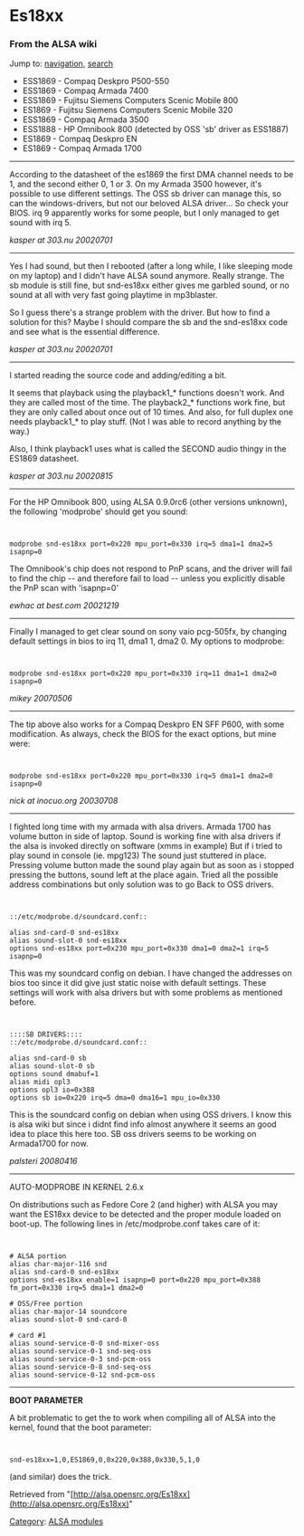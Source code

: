 Es18xx
======

### From the ALSA wiki

Jump to: [navigation](#mw-head), [search](#p-search)

-   ESS1869 - Compaq Deskpro P500-550
-   ESS1869 - Compaq Armada 7400
-   ESS1869 - Fujitsu Siemens Computers Scenic Mobile 800
-   ES1869 - Fujitsu Siemens Computers Scenic Mobile 320
-   ESS1869 - Compaq Armada 3500
-   ESS1888 - HP Omnibook 800 (detected by OSS 'sb' driver as ESS1887)
-   ES1869 - Compaq Deskpro EN
-   ES1869 - Compaq Armada 1700

* * * * *

According to the datasheet of the es1869 the first DMA channel needs to
be 1, and the second either 0, 1 or 3. On my Armada 3500 however, it's
possible to use different settings. The OSS sb driver can manage this,
so can the windows-drivers, but not our beloved ALSA driver... So check
your BIOS. irq 9 apparently works for some people, but I only managed to
get sound with irq 5.

*kasper at 303.nu 20020701*

* * * * *

Yes I had sound, but then I rebooted (after a long while, I like
sleeping mode on my laptop) and I didn't have ALSA sound anymore. Really
strange. The sb module is still fine, but snd-es18xx either gives me
garbled sound, or no sound at all with very fast going playtime in
mp3blaster.

So I guess there's a strange problem with the driver. But how to find a
solution for this? Maybe I should compare the sb and the snd-es18xx code
and see what is the essential difference.

*kasper at 303.nu 20020701*

* * * * *

I started reading the source code and adding/editing a bit.

It seems that playback using the playback1\_\* functions doesn't work.
And they are called most of the time. The playback2\_\* functions work
fine, but they are only called about once out of 10 times. And also, for
full duplex one needs playback1\_\* to play stuff. (Not I was able to
record anything by the way.)

Also, I think playback1 uses what is called the SECOND audio thingy in
the ES1869 datasheet.

*kasper at 303.nu 20020815*

* * * * *

For the HP Omnibook 800, using ALSA 0.9.0rc6 (other versions unknown),
the following 'modprobe' should get you sound:

` `

    modprobe snd-es18xx port=0x220 mpu_port=0x330 irq=5 dma1=1 dma2=5 isapnp=0

The Omnibook's chip does not respond to PnP scans, and the driver will
fail to find the chip -- and therefore fail to load -- unless you
explicitly disable the PnP scan with 'isapnp=0'

*ewhac at best.com 20021219*

* * * * *

Finally I managed to get clear sound on sony vaio pcg-505fx, by changing
default settings in bios to irq 11, dma1 1, dma2 0. My options to
modprobe:

` `

    modprobe snd-es18xx port=0x220 mpu_port=0x330 irq=11 dma1=1 dma2=0 isapnp=0 

*mikey 20070506*

* * * * *

The tip above also works for a Compaq Deskpro EN SFF P600, with some
modification. As always, check the BIOS for the exact options, but mine
were:

` `

    modprobe snd-es18xx port=0x220 mpu_port=0x330 irq=5 dma1=1 dma2=0 isapnp=0

*nick at inocuo.org 20030708*

* * * * *

I fighted long time with my armada with alsa drivers. Armada 1700 has
volume button in side of laptop. Sound is working fine with alsa drivers
if the alsa is invoked directly on software (xmms in example) But if i
tried to play sound in console (ie. mpg123) The sound just stuttered in
place. Pressing volume button made the sound play again but as soon as i
stopped pressing the buttons, sound left at the place again. Tried all
the possible address combinations but only solution was to go Back to
OSS drivers.

` `

    ::/etc/modprobe.d/soundcard.conf::

    alias snd-card-0 snd-es18xx
    alias sound-slot-0 snd-es18xx
    options snd-es18xx port=0x230 mpu_port=0x330 dma1=0 dma2=1 irq=5 isapnp=0

This was my soundcard config on debian. I have changed the addresses on
bios too since it did give just static noise with default settings.
These settings will work with alsa drivers but with some problems as
mentioned before.

` `

    ::::SB DRIVERS::::
    ::/etc/modprobe.d/soundcard.conf::

    alias snd-card-0 sb
    alias sound-slot-0 sb
    options sound dmabuf=1
    alias midi opl3
    options opl3 io=0x388
    options sb io=0x220 irq=5 dma=0 dma16=1 mpu_io=0x330

This is the soundcard config on debian when using OSS drivers. I know
this is alsa wiki but since i didnt find info almost anywhere it seems
an good idea to place this here too. SB oss drivers seems to be working
on Armada1700 for now.

*palsteri 20080416*

* * * * *

AUTO-MODPROBE IN KERNEL 2.6.x

On distributions such as Fedore Core 2 (and higher) with ALSA you may
want the ES18xx device to be detected and the proper module loaded on
boot-up. The following lines in /etc/modprobe.conf takes care of it:

` `

    # ALSA portion
    alias char-major-116 snd
    alias snd-card-0 snd-es18xx
    options snd-es18xx enable=1 isapnp=0 port=0x220 mpu_port=0x388 fm_port=0x330 irq=5 dma1=1 dma2=0

    # OSS/Free portion
    alias char-major-14 soundcore
    alias sound-slot-0 snd-card-0

    # card #1
    alias sound-service-0-0 snd-mixer-oss
    alias sound-service-0-1 snd-seq-oss
    alias sound-service-0-3 snd-pcm-oss
    alias sound-service-0-8 snd-seq-oss
    alias sound-service-0-12 snd-pcm-oss

* * * * *

**BOOT PARAMETER**

A bit problematic to get the to work when compiling all of ALSA into the
kernel, found that the boot parameter:

` `

    snd-es18xx=1,0,ES1869,0,0x220,0x388,0x330,5,1,0

(and similar) does the trick.

Retrieved from
"[http://alsa.opensrc.org/Es18xx](http://alsa.opensrc.org/Es18xx)"

[Category](/Special:Categories "Special:Categories"): [ALSA
modules](/Category:ALSA_modules "Category:ALSA modules")

